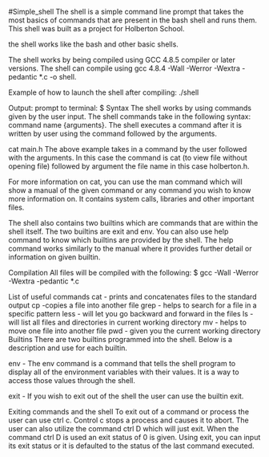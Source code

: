 #Simple_shell The shell is a simple command line prompt that takes the most basics of commands that are present in the bash shell and runs them. This shell was built as a project for Holberton School.

the shell works like the bash and other basic shells.

The shell works by being compiled using GCC 4.8.5 compiler or later versions. The shell can compile using gcc 4.8.4 -Wall -Werror -Wextra -pedantic *.c -o shell.

Example of how to launch the shell after compiling: ./shell

Output: prompt to terminal: $ Syntax The shell works by using commands given by the user input. The shell commands take in the following syntax: command name {arguments}. The shell executes a command after it is written by user using the command followed by the arguments.

cat main.h The above example takes in a command by the user followed with the arguments. In this case the command is cat (to view file without opening file) followed by argument the file name in this case holberton.h.

For more information on cat, you can use the man command which will show a manual of the given command or any command you wish to know more information on. It contains system calls, libraries and other important files.

The shell also contains two builtins which are commands that are within the shell itself. The two builtins are exit and env. You can also use help command to know which builtins are provided by the shell. The help command works similarly to the manual where it provides further detail or information on given builtin.

Compilation All files will be compiled with the following: $ gcc -Wall -Werror -Wextra -pedantic *.c

List of useful commands cat - prints and concatenates files to the standard output cp -copies a file into another file grep - helps to search for a file in a specific pattern less - will let you go backward and forward in the files ls - will list all files and directories in current working directory mv - helps to move one file into another file pwd - given you the current working directory Builtins There are two builtins programmed into the shell. Below is a description and use for each builtin.

env - The env command is a command that tells the shell program to display all of the environment variables with their values. It is a way to access those values through the shell.

exit - If you wish to exit out of the shell the user can use the builtin exit.

Exiting commands and the shell To exit out of a command or process the user can use ctrl c. Control c stops a process and causes it to abort. The user can also utilize the command ctrl D which will just exit. When the command ctrl D is used an exit status of 0 is given. Using exit, you can input its exit status or it is defaulted to the status of the last command executed.
